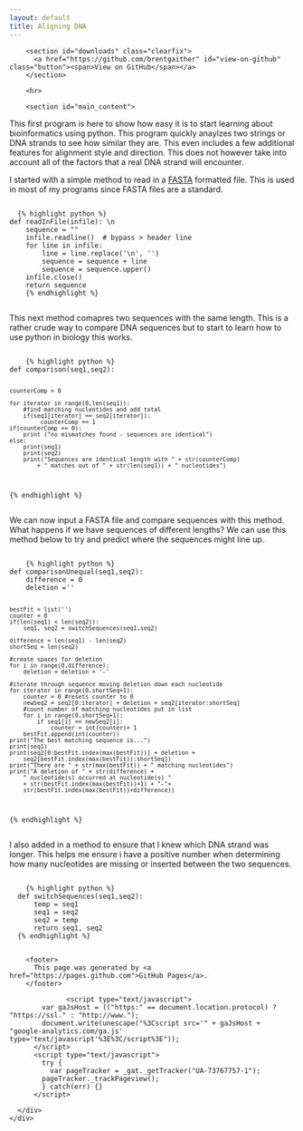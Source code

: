 ```yaml
---
layout: default
title: Aligning DNA
---
```

 

<html>
  <head>
    <meta charset='utf-8'>
    <meta http-equiv="X-UA-Compatible" content="chrome=1">
    <link href='https://fonts.googleapis.com/css?family=Chivo:900' rel='stylesheet' type='text/css'>
    <!--[if lt IE 9]>
    <script src="//html5shiv.googlecode.com/svn/trunk/html5.js"></script>
    <![endif]-->
    <title>Brentgaither.GitHub.io by brentgaither</title>
  </head>

  <body>
    <div id="container">
      <div class="inner">

        <section id="downloads" class="clearfix">
          <a href="https://github.com/brentgaither" id="view-on-github" class="button"><span>View on GitHub</span></a>
        </section>

        <hr>

        <section id="main_content">
          
<p>This first program is here to show how easy it is to start learning about bioinformatics using python. This program
quickly anaylzes two strings or DNA strands to see how similar they are. This even includes a few additional features
for alignment style and direction. This does not however take into account all of the factors that a real DNA strand will encounter.</p>
<p>I started with a simple method to read in a <a href ="https://en.wikipedia.org/wiki/FASTA_format">FASTA</a> formatted file. This is used in most of my programs since FASTA files are a standard. </p>


<pre class="prettyprint"><code class="language-python">
  {% highlight python %}
def readInFile(infile): \n
    sequence = "" 
    infile.readline()  # bypass > header line
    for line in infile:
        line = line.replace('\n', '')
        sequence = sequence + line
        sequence = sequence.upper()
    infile.close()
    return sequence
    {% endhighlight %}
  </code></pre>

  <p>This next method comapres two sequences with the same length. This is a rather crude way to compare DNA sequences but to start to learn how to use python in biology this works. </p>
  <pre class="prettyprint"><code class="language-python">
    {% highlight python %}
def comparison(seq1,seq2):
        
    counterComp = 0 

    for iterator in range(0,len(seq1)):
        #find matching nucleotides and add total 
        if(seq1[iterator] == seq2[iterator]):
             counterComp += 1
    if(counterComp == 0):
        print ("no mismatches found - sequences are identical")
    else:        
        print(seq1)
        print(seq2)
        print("Sequences are identical length with " + str(counterComp) 
            + " matches out of " + str(len(seq1)) + " nucleotides")
  {% endhighlight %}
  </code></pre>
  <p> We can now input a FASTA file and compare sequences with this method. What happens if we have sequences of different lengths? We can use this method below to try and predict where the sequences might line up.</p>
  <pre class="prettyprint"><code class="language-python">
    {% highlight python %}
def comparisonUnequal(seq1,seq2):
    difference = 0
    deletion =''

    bestFit = list('')
    counter = 0
    if(len(seq1) < len(seq2)):
        seq1, seq2 = switchSequences(seq1,seq2)

    difference = len(seq1) - len(seq2)
    shortSeq = len(seq2)

    #create spaces for deletion
    for i in range(0,difference):
        deletion = deletion + '-'   

    #iterate through sequence moving deletion down each nucleotide
    for iterator in range(0,shortSeq+1):
        counter = 0 #resets counter to 0
        newSeq2 = seq2[0:iterator] + deletion + seq2[iterator:shortSeq] 
        #count number of matching nucleotides put in list
        for i in range(0,shortSeq+1):
            if seq1[i] == newSeq2[i]:
                counter = int(counter)+ 1
        bestFit.append(int(counter))
    print("The best matching sequence is...")
    print(seq1)
    print(seq2[0:bestFit.index(max(bestFit))] + deletion + 
        seq2[bestFit.index(max(bestFit)):shortSeq])
    print("There are " + str(max(bestFit)) + " matching nucleotides")
    print("A deletion of " + str(difference) + 
        " nucleotide(s) occurred at nucleotide(s) " 
        + str(bestFit.index(max(bestFit))+1) + "-"+ 
        str(bestFit.index(max(bestFit))+difference))
  {% endhighlight %}
  </code></pre>
  <p> I also added in a method to ensure that I knew which DNA strand was longer. This helps me ensure i have a positive number when determining how many nucleotides are missing or inserted between the two sequences. 
  </p>
  <pre class="prettyprint"><code class="language-python">
    {% highlight python %}
  def switchSequences(seq1,seq2):
      temp = seq1
      seq1 = seq2
      seq2 = temp
      return seq1, seq2
  {% endhighlight %}
  </code></pre>
        </section>

        <footer>
          This page was generated by <a href="https://pages.github.com">GitHub Pages</a>.
        </footer>

                  <script type="text/javascript">
            var gaJsHost = (("https:" == document.location.protocol) ? "https://ssl." : "http://www.");
            document.write(unescape("%3Cscript src='" + gaJsHost + "google-analytics.com/ga.js' type='text/javascript'%3E%3C/script%3E"));
          </script>
          <script type="text/javascript">
            try {
              var pageTracker = _gat._getTracker("UA-73767757-1");
            pageTracker._trackPageview();
            } catch(err) {}
          </script>

      </div>
    </div>
  </body>
</html>
